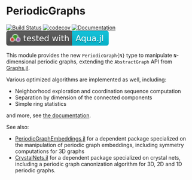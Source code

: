 # PeriodicGraphs

[![Build Status](https://ci.appveyor.com/api/projects/status/github/Liozou/PeriodicGraphs.jl?svg=true)](https://ci.appveyor.com/project/Liozou/PeriodicGraphs-jl)
[![codecov](https://codecov.io/gh/Liozou/PeriodicGraphs.jl/branch/master/graph/badge.svg)](https://codecov.io/gh/Liozou/PeriodicGraphs.jl)
[![Documentation](https://img.shields.io/badge/docs-latest-blue.svg)](https://liozou.github.io/PeriodicGraphs.jl/)
[![Aqua QA](https://raw.githubusercontent.com/JuliaTesting/Aqua.jl/master/badge.svg)](https://github.com/JuliaTesting/Aqua.jl)

This module provides the new `PeriodicGraph{N}` type to manipulate `N`-dimensional periodic
graphs, extending the `AbstractGraph` API from [Graphs.jl](https://github.com/JuliaGraphs/Graphs.jl/).

Various optimized algorithms are implemented as well, including:

- Neighborhood exploration and coordination sequence computation
- Separation by dimension of the connected components
- Simple ring statistics

and more, see [the documentation](https://liozou.github.io/PeriodicGraphs.jl/).

See also:

- [PeriodicGraphEmbeddings.jl](https://github.com/Liozou/PeriodicGraphEmbeddings.jl)
  for a dependent package specialized on the manipulation of periodic graph embeddings,
  including symmetry computations for 3D graphs
- [CrystalNets.jl](https://github.com/coudertlab/CrystalNets.jl) for a dependent package
  specialized on crystal nets, including a periodic graph canonization algorithm for 3D,
  2D and 1D periodic graphs.
